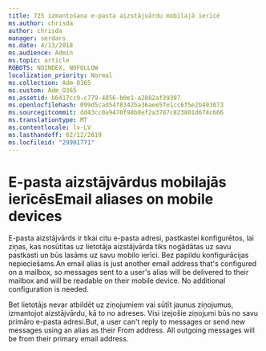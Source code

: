 ```yaml
---
title: 725 izmantošana e-pasta aizstājvārdu mobilajā ierīcē
ms.author: chrisda
author: chrisda
manager: serdars
ms.date: 4/13/2018
ms.audience: Admin
ms.topic: article
ROBOTS: NOINDEX, NOFOLLOW
localization_priority: Normal
ms.collection: Adm_O365
ms.custom: Adm_O365
ms.assetid: b6417cc9-c779-4856-b0e1-a2882af39397
ms.openlocfilehash: 099d5cad54f8342ba36aee5fe1cc6f5e2b493073
ms.sourcegitcommit: dd43cc0a9470f98b8ef2a3787c823801d674c666
ms.translationtype: MT
ms.contentlocale: lv-LV
ms.lasthandoff: 02/12/2019
ms.locfileid: "29901771"
---
```

# <a name="email-aliases-on-mobile-devices"></a><span data-ttu-id="6951d-102">E-pasta aizstājvārdus mobilajās ierīcēs</span><span class="sxs-lookup"><span data-stu-id="6951d-102">Email aliases on mobile devices</span></span>

<span data-ttu-id="6951d-p101">E-pasta aizstājvārds ir tikai citu e-pasta adresi, pastkastei konfigurētos, lai ziņas, kas nosūtītas uz lietotāja aizstājvārda tiks nogādātas uz savu pastkasti un būs lasāms uz savu mobilo ierīci. Bez papildu konfigurācijas nepieciešams.</span><span class="sxs-lookup"><span data-stu-id="6951d-p101">An email alias is just another email address that's configured on a mailbox, so messages sent to a user's alias will be delivered to their mailbox and will be readable on their mobile device. No additional configuration is needed.</span></span>
  
<span data-ttu-id="6951d-p102">Bet lietotājs nevar atbildēt uz ziņojumiem vai sūtīt jaunus ziņojumus, izmantojot aizstājvārdu, kā to no adreses. Visi izejošie ziņojumi būs no savu primāro e-pasta adresi.</span><span class="sxs-lookup"><span data-stu-id="6951d-p102">But, a user can't reply to messages or send new messages using an alias as their From address. All outgoing messages will be from their primary email address.</span></span>
  

